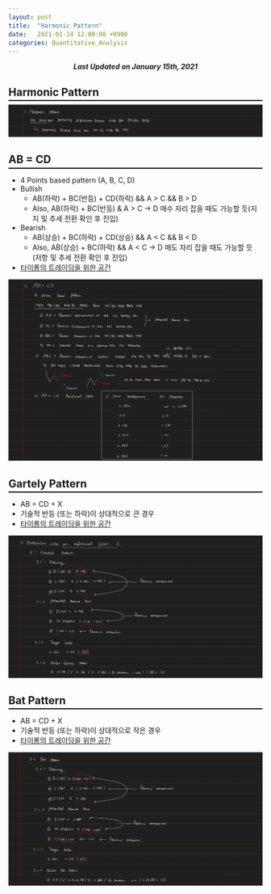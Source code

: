 ```yaml
---
layout: post
title:  "Harmonic Pattern"
date:   2021-01-14 12:00:00 +0900
categories: Quantitative_Analysis
---
```


<div style="text-align: center"><i><b>Last Updated on January 15th, 2021</b></i></div>

## Harmonic Pattern
<hr style="height: 2px; border:none; margin-top: -1em; margin-bottom:0.5em; padding: 0; background:black">

<img src="/img/harmonic.JPG">   

## AB = CD
<hr style="height: 2px; border:none; margin-top: -1em; margin-bottom:0.5em; padding: 0; background:black">

* 4 Points based pattern (A, B, C, D)
* Bullish
    * AB(하락) + BC(반등) + CD(하락) && A > C && B > D
    * Also, AB(하락) + BC(반등) & A > C &rarr; D 매수 자리 잡을 때도 가능할 듯(지지 및 추세 전환 확인 후 진입)
* Bearish
    * AB(상승) + BC(하락) + CD(상승) && A < C && B < D
    * Also, AB(상승) + BC(하락) && A < C &rarr; D 매도 자리 잡을 때도 가능할 듯 (저항 및 추세 전환 확인 후 진입)
* [타이롱의 트레이딩을 위한 공간](https://tailong.tistory.com/11)   

<img src="/img/abcd.JPG">   

## Gartely Pattern
<hr style="height: 2px; border:none; margin-top: -1em; margin-bottom:0.5em; padding: 0; background:black">

* AB = CD + X 
* 기술적 반등 (또는 하락)이 상대적으로 큰 경우
* [타이롱의 트레이딩을 위한 공간](https://tailong.tistory.com/40)  

<img src="/img/gartely_pattern.JPG">   

## Bat Pattern
<hr style="height: 2px; border:none; margin-top: -1em; margin-bottom:0.5em; padding: 0; background:black">

* AB = CD + X 
* 기술적 반등 (또는 하락)이 상대적으로 작은 경우
* [타이롱의 트레이딩을 위한 공간](https://tailong.tistory.com/34)  

<img src="/img/bat_pattern.JPG">   
